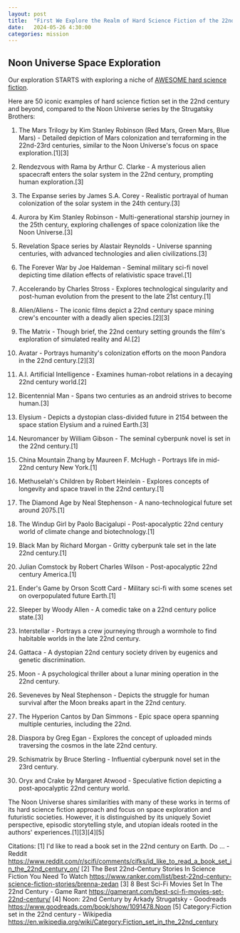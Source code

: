 ```yaml
---
layout: post
title:  "First We Explore the Realm of Hard Science Fiction of the 22nd Century"
date:   2024-05-26 4:30:00
categories: mission
---
```


## Noon Universe Space Exploration

Our exploration STARTS with exploring a niche of [AWESOME hard science fiction](https://github.com/sindresorhus/awesome-scifi).

Here are 50 iconic examples of hard science fiction set in the 22nd century and beyond, compared to the Noon Universe series by the Strugatsky Brothers:

1. The Mars Trilogy by Kim Stanley Robinson (Red Mars, Green Mars, Blue Mars) - Detailed depiction of Mars colonization and terraforming in the 22nd-23rd centuries, similar to the Noon Universe's focus on space exploration.[1][3]

2. Rendezvous with Rama by Arthur C. Clarke - A mysterious alien spacecraft enters the solar system in the 22nd century, prompting human exploration.[3]  

3. The Expanse series by James S.A. Corey - Realistic portrayal of human colonization of the solar system in the 24th century.[3]

4. Aurora by Kim Stanley Robinson - Multi-generational starship journey in the 25th century, exploring challenges of space colonization like the Noon Universe.[3]

5. Revelation Space series by Alastair Reynolds - Universe spanning centuries, with advanced technologies and alien civilizations.[3]

6. The Forever War by Joe Haldeman - Seminal military sci-fi novel depicting time dilation effects of relativistic space travel.[1]

7. Accelerando by Charles Stross - Explores technological singularity and post-human evolution from the present to the late 21st century.[1]  

8. Alien/Aliens - The iconic films depict a 22nd century space mining crew's encounter with a deadly alien species.[2][3]

9. The Matrix - Though brief, the 22nd century setting grounds the film's exploration of simulated reality and AI.[2]

10. Avatar - Portrays humanity's colonization efforts on the moon Pandora in the 22nd century.[2][3]

11. A.I. Artificial Intelligence - Examines human-robot relations in a decaying 22nd century world.[2]  

12. Bicentennial Man - Spans two centuries as an android strives to become human.[3]

13. Elysium - Depicts a dystopian class-divided future in 2154 between the space station Elysium and a ruined Earth.[3]

14. Neuromancer by William Gibson - The seminal cyberpunk novel is set in the 22nd century.[1]

15. China Mountain Zhang by Maureen F. McHugh - Portrays life in mid-22nd century New York.[1]

16. Methuselah's Children by Robert Heinlein - Explores concepts of longevity and space travel in the 22nd century.[1]  

17. The Diamond Age by Neal Stephenson - A nano-technological future set around 2075.[1]

18. The Windup Girl by Paolo Bacigalupi - Post-apocalyptic 22nd century world of climate change and biotechnology.[1]

19. Black Man by Richard Morgan - Gritty cyberpunk tale set in the late 22nd century.[1]

20. Julian Comstock by Robert Charles Wilson - Post-apocalyptic 22nd century America.[1]

21. Ender's Game by Orson Scott Card - Military sci-fi with some scenes set on overpopulated future Earth.[1]

22. Sleeper by Woody Allen - A comedic take on a 22nd century police state.[3]

23. Interstellar - Portrays a crew journeying through a wormhole to find habitable worlds in the late 22nd century.

24. Gattaca - A dystopian 22nd century society driven by eugenics and genetic discrimination. 

25. Moon - A psychological thriller about a lunar mining operation in the 22nd century.

26. Seveneves by Neal Stephenson - Depicts the struggle for human survival after the Moon breaks apart in the 22nd century.

27. The Hyperion Cantos by Dan Simmons - Epic space opera spanning multiple centuries, including the 22nd.

28. Diaspora by Greg Egan - Explores the concept of uploaded minds traversing the cosmos in the late 22nd century.

29. Schismatrix by Bruce Sterling - Influential cyberpunk novel set in the 23rd century.

30. Oryx and Crake by Margaret Atwood - Speculative fiction depicting a post-apocalyptic 22nd century world.

The Noon Universe shares similarities with many of these works in terms of its hard science fiction approach and focus on space exploration and futuristic societies. However, it is distinguished by its uniquely Soviet perspective, episodic storytelling style, and utopian ideals rooted in the authors' experiences.[1][3][4][5]

Citations:
[1] I'd like to read a book set in the 22nd century on Earth. Do ... - Reddit https://www.reddit.com/r/scifi/comments/cifks/id_like_to_read_a_book_set_in_the_22nd_century_on/
[2] The Best 22nd-Century Stories In Science Fiction You Need To Watch https://www.ranker.com/list/best-22nd-century-science-fiction-stories/brenna-zedan
[3] 8 Best Sci-Fi Movies Set In The 22nd Century - Game Rant https://gamerant.com/best-sci-fi-movies-set-22nd-century/
[4] Noon: 22nd Century by Arkady Strugatsky - Goodreads https://www.goodreads.com/book/show/1091478.Noon
[5] Category:Fiction set in the 22nd century - Wikipedia https://en.wikipedia.org/wiki/Category:Fiction_set_in_the_22nd_century
